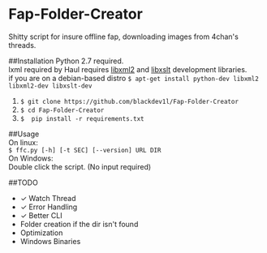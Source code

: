 Fap-Folder-Creator
==================

Shitty script for insure offline fap, downloading images from 4chan's threads. 

##Installation
Python 2.7 required.  
lxml required by Haul requires  [libxml2](http://xmlsoft.org/) and [libxslt](http://xmlsoft.org/XSLT/) development libraries.  
if you are on a debian-based distro
 `$ apt-get install python-dev libxml2 libxml2-dev libxslt-dev`  
 1. `$ git clone https://github.com/blackdev1l/Fap-Folder-Creator`
 2. `$ cd Fap-Folder-Creator `
 3. `$  pip install -r requirements.txt` 


##Usage  
On linux:  
`$ ffc.py [-h] [-t SEC] [--version] URL DIR`  
On Windows:  
Double click the script. (No input required) 


##TODO
* ✓ Watch Thread
* ✓ Error Handling
* ✓ Better CLI 
* Folder creation if the dir isn't found
* Optimization
* Windows Binaries

